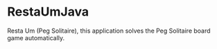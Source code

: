 # RestaUmJava
Resta Um (Peg Solitaire), this application solves the Peg Solitaire board game automatically.
